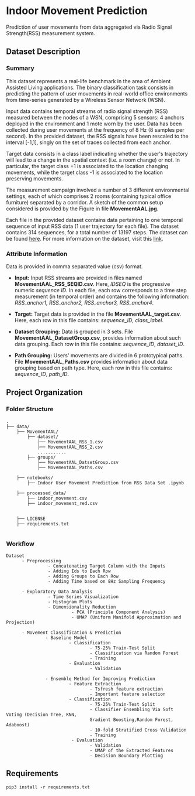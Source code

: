 # Indoor Movement Prediction

Prediction of user movements from data aggregated via Radio Signal Strength(RSS) measurement system.

## Dataset Description

### Summary
This dataset represents a real-life benchmark in the area of Ambient Assisted Living applications. The binary classification task consists in predicting the pattern of user movements in real-world office environments from time-series generated by a Wireless Sensor Network (WSN). 

Input data contains temporal streams of radio signal strength (RSS) measured between the nodes of a WSN, comprising 5 sensors: 4 anchors deployed in the environment and 1 mote worn by the user. Data has been collected during user movements at the frequency of 8 Hz (8 samples per second). In the provided dataset, the RSS signals have been rescaled to the interval [-1,1], singly on the set of traces collected from each anchor.

Target data consists in a class label indicating whether the user's trajectory will lead to a change in the spatial context (i.e. a room change) or not. In particular, the target class +1 is associated to the location changing movements, while the target class -1 is associated to the location preserving movements.

The measurement campaign involved a number of 3 different environmental settings, each of which comprises 2 rooms (containing typical office furniture) separated by a corridor. A sketch of the common setup considered is provided by the Figure in file **MovementAAL.jpg**.

Each file in the provided dataset contains data pertaining to one temporal sequence of input RSS data (1 user trajectory for each file). The dataset contains 314 sequences, for a total number of 13197 steps. The dataset can be found [here](https://archive.ics.uci.edu/ml/datasets/Indoor+User+Movement+Prediction+from+RSS+data). For more information on the dataset, visit this [link](http://wnlab.isti.cnr.it/paolo/index.php/dataset/6rooms). 

### Attribute Information
Data is provided in comma separated value (csv) format. 

* **Input:** Input RSS streams are provided in files named **MovementAAL_RSS_SEQID.csv**. Here, *IDSEQ* is the progressive numeric *sequence ID*. In each file, each row corresponds to a time step measurement (in temporal order) and contains the following information:
*RSS_anchor1, RSS_anchor2, RSS_anchor3, RSS_anchor4*.

* **Target:** Target data is provided in the file **MovementAAL_target.csv**. Here, each row in this file contains:
*sequence_ID*, *class_label*.

* **Dataset Grouping:** Data is grouped in 3 sets. File **MovementAAL_DatasetGroup.csv**, provides information about such data grouping. Each row in this file contains: 
*sequence_ID*, *dataset_ID*.

* **Path Grouping:** Users' movements are divided in 6 prototypical paths. File **MovementAAL_Paths.csv** provides information about data grouping based on path type. Here, each row in this file contains:
*sequence_ID*, *path_ID*.

## Project Organization 

### Folder Structure
```
.
├── data/
    ├── MovementAAL/
        ├── dataset/
            ├── MovementAAL_RSS_1.csv
            ├── MovementAAL_RSS_2.csv
            ...........
        ├── groups/
            ├── MovementAAL_DatsetGroup.csv
            ├── MovementAAL_Paths.csv
            
    ├── notebooks/
        ├── Indoor User Movement Prediction from RSS Data Set .ipynb
 
    ├── processed_data/
        ├── indoor_movement.csv
        ├── indoor_movement_red.csv
        
        
    ├── LICENSE
    ├── requirements.txt
         
 ```

### Workflow
```
Dataset
      - Preprocessing
                - Concatenating Target Column with the Inputs
                - Adding Ids to Each Row
                - Adding Groups to Each Row
                - Adding Time based on 8Hz Sampling Frequency
                    
      - Exploratory Data Analysis
                - Time Series Visualization
                - Histogram Plots
                - Dimensionality Reduction 
                         - PCA (Principle Component Analysis)
                         - UMAP (Uniform Manifold Approximation and Projection)
                                                         
      - Movement Classification & Prediction
               - Baseline Model
                        - Classification
                                - 75-25% Train-Test Split
                                - Classification via Random Forest
                                - Training
                        - Evaluation
                                - Validation
                        
               - Ensemble Method for Improving Prediction
                        - Feature Extraction
                                - Tsfresh feature extraction
                                - Important feature selection
                        - Classification 
                                - 75-25% Train-Test Split
                                - Classifier Ensembling Via Soft Voting (Decision Tree, KNN,
                                Gradient Boosting,Random Forest, Adaboost) 
                                - 10-fold Stratified Cross Validation
                                - Training
                         - Evaluation
                                - Validation 
                                - UMAP of the Extracted Features
                                - Decision Boundary Plotting
 ```

## Requirements

```
pip3 install -r requirements.txt
```
